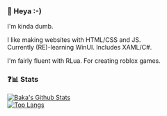 ### 👋 Heya :-)

I'm kinda dumb.

I like making websites with HTML/CSS and JS.  
Currently (RE)-learning WinUI. Includes XAML/C#.  
  
I'm fairly fluent with RLua. For creating roblox games.

### ❓📊 Stats
[![Baka's Github Stats](https://github-readme-stats.vercel.app/api?username=haiku-balls&show_icons=true)](https://github.com/anuraghazra/github-readme-stats)  
[![Top Langs](https://github-readme-stats.vercel.app/api/top-langs/?username=haiku-balls&layout=compact)](https://github.com/anuraghazra/github-readme-stats)
